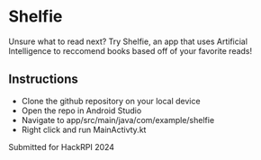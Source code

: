 # Shelfie
Unsure what to read next? Try Shelfie, an app that uses Artificial Intelligence to reccomend books based off of your favorite reads!

## Instructions
- Clone the github repository on your local device
- Open the repo in Android Studio
- Navigate to app/src/main/java/com/example/shelfie
- Right click and run MainActivty.kt


Submitted for HackRPI 2024
